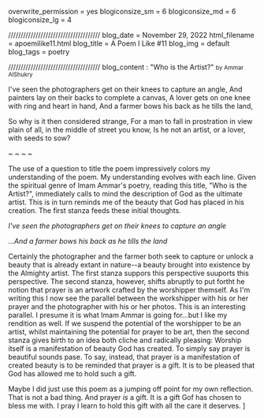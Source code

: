 overwrite_permission = yes
blogiconsize_sm = 6
blogiconsize_md = 6
blogiconsize_lg = 4

/////////////////////////////////////
blog_date = November 29, 2022
html_filename = apoemilike11.html
blog_title = A Poem I Like #11
blog_img = default
blog_tags = poetry

/////////////////////////////////////
blog_content : 
"Who is the Artist?" <small>by Ammar AlShukry</small>

I've seen the photographers get on their knees to capture an angle,
And painters lay on their backs to complete a canvas,
A lover gets on one knee with ring and heart in hand,
And a farmer bows his back as he tills the land,

So why is it then considered strange,
For a man to fall in prostration in view plain
of all, in the middle of street you know,
Is he not an artist, or a lover, with seeds to sow?

~ ~ ~ ~

The use of a question to title the poem impressively colors my understanding of the poem. My understanding evolves with each line. Given the spiritual genre of Imam Ammar's poetry, reading this title, "Who is the Artist?", immediately calls to mind the description of God as the ultimate artist. This is in turn reminds me of the beauty that God has placed in his creation. The first stanza feeds these initial thoughts.

<em>I've seen the photographers get on their knees to capture an angle</em>

<em>...And a farmer bows his back as he tills the land</em>

Certainly the photographer and the farmer both seek to capture or unlock a beauty that is already extant in nature--a beauty brought into existence by the Almighty artist. The first stanza suppors this perspective suuports this perspective. The second stanza, however, shifts abruptly to put fortht he notion that prayer is an artwork crafted by the worshipper themself. As I'm writing this I now see  the parallel between the workshipper with his or her prayer and the photographer with his or her photos. This is an interesting parallel. I presume it is what Imam Ammar is going for...but I like my rendition as well. If we suspend the potential of the worshipper to be an artist, whilst maintaining the potential for prayer to be art, then the second stanza gives birth to an idea both cliche and radically pleasing: Worship itself is a manifestation of beauty God has created. To simply say prayer is beautiful sounds pase. To say, instead, that prayer is a manifestation of created beauty is to be reminded that prayer is a gift. It is to be pleased that God has allowed me to hold such a gift.

Maybe I did just use this poem as a jumping off point for my own reflection. That is not a bad thing. And prayer <em>is</em> a gift. It is a gift Gof has chosen to bless me with. I pray I learn to hold this gift with all the care it deserves.
]